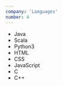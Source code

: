 ```yaml
---
company: 'Languages'
number: 4
---
```


- Java
- Scala
- Python3
- HTML
- CSS
- JavaScript
- C
- C++
